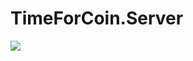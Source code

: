 # TimeForCoin.Server

[![](https://api.travis-ci.org/TimeForCoin/Server.svg?branch=master)](https://www.travis-ci.org/TimeForCoin/Server)
